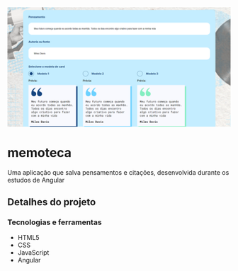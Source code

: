 <div align="center" >
  <img src="https://github.com/AAlan12/memoteca/blob/main/src/assets/vitdev/tumb2.PNG?raw=true"/>
</div>

# memoteca

Uma aplicação que salva pensamentos e citações, desenvolvida durante os estudos de Angular

## Detalhes do projeto

### Tecnologias e ferramentas

- HTML5
- CSS
- JavaScript
- Angular
